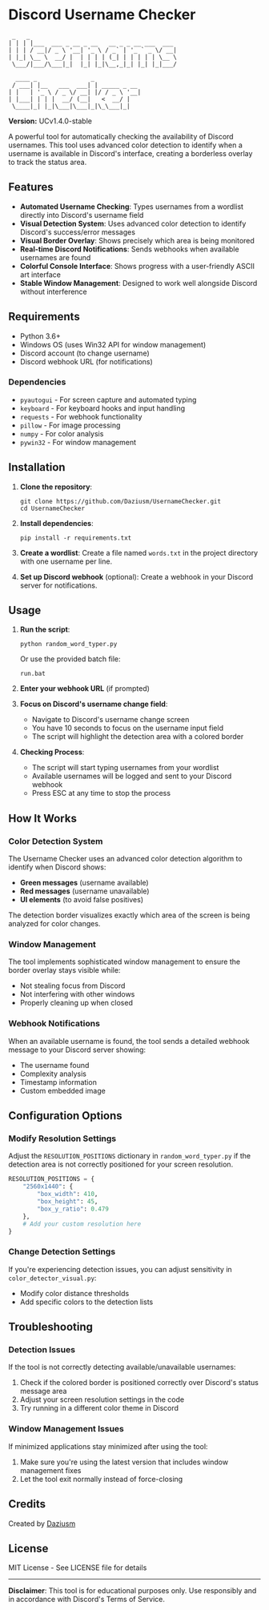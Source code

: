 # Discord Username Checker

```
 _   _                                       
| | | |___  ___ _ __ _ __   __ _ _ __ ___  ___ 
| | | / __|/ _ \ '__| '_ \ / _` | '_ ` _ \/ __|
| |_| \__ \  __/ |  | | | | (_| | | | | | \__ \
 \___/|___/\___|_|  |_| |_|\__,_|_| |_| |_|___/
                                              
  ____ _               _             
 / ___| |__   ___  ___| | _____ _ __ 
| |   | '_ \ / _ \/ __| |/ / _ \ '__|
| |___| | | |  __/ (__|   <  __/ |   
 \____|_| |_|\___|\___|_|\_\___|_|   
```

**Version:** UCv1.4.0-stable

A powerful tool for automatically checking the availability of Discord usernames. This tool uses advanced color detection to identify when a username is available in Discord's interface, creating a borderless overlay to track the status area.

## Features

- **Automated Username Checking**: Types usernames from a wordlist directly into Discord's username field
- **Visual Detection System**: Uses advanced color detection to identify Discord's success/error messages
- **Visual Border Overlay**: Shows precisely which area is being monitored
- **Real-time Discord Notifications**: Sends webhooks when available usernames are found
- **Colorful Console Interface**: Shows progress with a user-friendly ASCII art interface
- **Stable Window Management**: Designed to work well alongside Discord without interference

## Requirements

- Python 3.6+
- Windows OS (uses Win32 API for window management)
- Discord account (to change username)
- Discord webhook URL (for notifications)

### Dependencies

- `pyautogui` - For screen capture and automated typing
- `keyboard` - For keyboard hooks and input handling
- `requests` - For webhook functionality
- `pillow` - For image processing
- `numpy` - For color analysis
- `pywin32` - For window management

## Installation

1. **Clone the repository**:
   ```
   git clone https://github.com/Daziusm/UsernameChecker.git
   cd UsernameChecker
   ```

2. **Install dependencies**:
   ```
   pip install -r requirements.txt
   ```

3. **Create a wordlist**:
   Create a file named `words.txt` in the project directory with one username per line.
   
4. **Set up Discord webhook** (optional):
   Create a webhook in your Discord server for notifications.

## Usage

1. **Run the script**:
   ```
   python random_word_typer.py
   ```
   
   Or use the provided batch file:
   ```
   run.bat
   ```

2. **Enter your webhook URL** (if prompted)

3. **Focus on Discord's username change field**:
   - Navigate to Discord's username change screen
   - You have 10 seconds to focus on the username input field
   - The script will highlight the detection area with a colored border

4. **Checking Process**:
   - The script will start typing usernames from your wordlist
   - Available usernames will be logged and sent to your Discord webhook
   - Press ESC at any time to stop the process

## How It Works

### Color Detection System

The Username Checker uses an advanced color detection algorithm to identify when Discord shows:

- **Green messages** (username available)
- **Red messages** (username unavailable)
- **UI elements** (to avoid false positives)

The detection border visualizes exactly which area of the screen is being analyzed for color changes.

### Window Management

The tool implements sophisticated window management to ensure the border overlay stays visible while:
- Not stealing focus from Discord
- Not interfering with other windows
- Properly cleaning up when closed

### Webhook Notifications

When an available username is found, the tool sends a detailed webhook message to your Discord server showing:
- The username found
- Complexity analysis
- Timestamp information
- Custom embedded image

## Configuration Options

### Modify Resolution Settings

Adjust the `RESOLUTION_POSITIONS` dictionary in `random_word_typer.py` if the detection area is not correctly positioned for your screen resolution.

```python
RESOLUTION_POSITIONS = {
    "2560x1440": {
        "box_width": 410,
        "box_height": 45,
        "box_y_ratio": 0.479
    },
    # Add your custom resolution here
}
```

### Change Detection Settings

If you're experiencing detection issues, you can adjust sensitivity in `color_detector_visual.py`:

- Modify color distance thresholds
- Add specific colors to the detection lists

## Troubleshooting

### Detection Issues

If the tool is not correctly detecting available/unavailable usernames:

1. Check if the colored border is positioned correctly over Discord's status message area
2. Adjust your screen resolution settings in the code
3. Try running in a different color theme in Discord

### Window Management Issues

If minimized applications stay minimized after using the tool:

1. Make sure you're using the latest version that includes window management fixes
2. Let the tool exit normally instead of force-closing

## Credits

Created by [Daziusm](https://github.com/Daziusm)

## License

MIT License - See LICENSE file for details

---

**Disclaimer**: This tool is for educational purposes only. Use responsibly and in accordance with Discord's Terms of Service.
